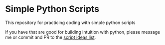 # Simple Python Scripts

This repository for practicing coding with simple python scripts

If you have that are good for building intuition with python, please message me or commit and PR to the [script ideas list](./ideas.md).
